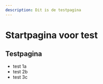 ```yaml
---
description: Dit is de testpagina
---
```


# Startpagina voor test

## Testpagina

* test 1a
* test 2b
* test 3c

